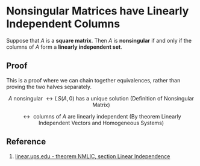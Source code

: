 # Nonsingular Matrices have Linearly Independent Columns

Suppose that $A$ is a **square matrix**. Then $A$ is **nonsingular** if and only if the columns of $A$ form a **linearly independent set**.

## Proof

This is a proof where we can chain together equivalences, rather than proving the two halves separately.

$$
A \text{ nonsingular } \leftrightarrow LS(A, 0) \text{ has a unique solution (Definition of Nonsingular Matrix)}
$$

$$
\leftrightarrow \text{ columns of } A \text{ are linearly independent (By theorem Linearly Independent Vectors and Homogeneous Systems)}
$$

## Reference

1. [linear.ups.edu - theorem NMLIC, section Linear Independence](http://linear.ups.edu/html/section-LI.html)
